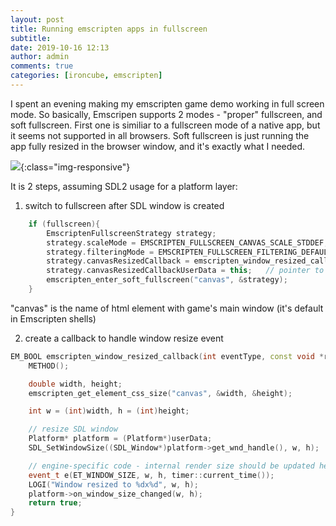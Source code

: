 ```yaml
---
layout: post
title: Running emscripten apps in fullscreen
subtitle:
date: 2019-10-16 12:13
author: admin
comments: true
categories: [ironcube, emscripten]
---
```


I spent an evening making my emscripten game demo working in full screen mode. So basically, Emscripen supports 2 modes - "proper" fullscreen, and soft fullscreen. First one is similiar to a fullscreen mode of a native app, but it seems not supported in all browsers. Soft fullscreen is just running the app fully resized in the browser window, and it's exactly what I needed.

![](/blog/images/uploads/2019/iron_cube_fullscreen.jpg){:class="img-responsive"}

It is 2 steps, assuming SDL2 usage for a platform layer:

1) switch to fullscreen after SDL window is created

```cpp
	if (fullscreen){
		EmscriptenFullscreenStrategy strategy;
		strategy.scaleMode = EMSCRIPTEN_FULLSCREEN_CANVAS_SCALE_STDDEF;
		strategy.filteringMode = EMSCRIPTEN_FULLSCREEN_FILTERING_DEFAULT;
		strategy.canvasResizedCallback = emscripten_window_resized_callback;
		strategy.canvasResizedCallbackUserData = this;   // pointer to user data
		emscripten_enter_soft_fullscreen("canvas", &strategy);
	}
```
"canvas" is the name of html element with game's main window (it's default in Emscripten shells)

2) create a callback to handle window resize event

```cpp
EM_BOOL emscripten_window_resized_callback(int eventType, const void *reserved, void *userData){
	METHOD();

	double width, height;
	emscripten_get_element_css_size("canvas", &width, &height);

	int w = (int)width, h = (int)height;

	// resize SDL window
	Platform* platform = (Platform*)userData;
	SDL_SetWindowSize((SDL_Window*)platform->get_wnd_handle(), w, h);

	// engine-specific code - internal render size should be updated here
	event_t e(ET_WINDOW_SIZE, w, h, timer::current_time());
	LOGI("Window resized to %dx%d", w, h);
	platform->on_window_size_changed(w, h);
	return true;
}
```
